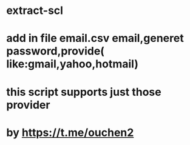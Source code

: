 # extract-scl
# add in file email.csv email,generet password,provide( like:gmail,yahoo,hotmail)
# this script supports just those provider
# by https://t.me/ouchen2
